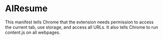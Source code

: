 # AIResume
This manifest tells Chrome that the extension needs permission to access the current tab, use storage, and access all URLs. It also tells Chrome to run content.js on all webpages.